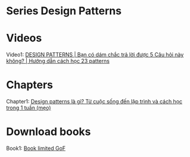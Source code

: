 # Series Design Patterns

# Videos

Video1: [DESIGN PATTERNS | Bạn có dám chắc trả lời được 5 Câu hỏi này không? | Hướng dẫn cách học 23 patterns](https://youtu.be/l84-JRQ95V4)

# Chapters

Chapter1: [Design patterns là gì? Từ cuộc sống đến lập trình và cách học trong 1 tuần (mẹo)](https://anonystick.com/blog-developer/design-patterns-la-gi-tu-cuoc-song-den-lap-trinh-va-cach-hoc-trong-1-tuan-meo-kem-tai-lieu-va-source-2022083174167426)

# Download books

Book1: [Book limited GoF](https://drive.google.com/file/d/12Yh0XQU9mLgi-kyJQGbATIqBd2FRBvwG/view?usp=sharing)



